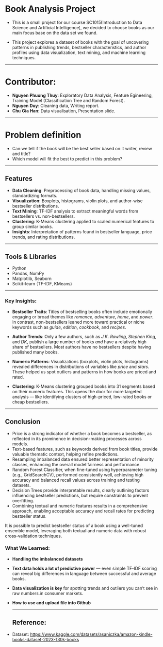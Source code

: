 # Book Analysis Project
- This is a small project for our course SC1015(Introduction to Data Science and Artificial Intelligence), we decided to choose books as our main focus base on the data set we found. 

- This project explores a dataset of books with the goal of uncovering patterns in publishing trends, bestseller characteristics, and author profiles using data visualization, text mining, and machine learning techniques.

---

# Contributor:

- **Nguyen** **Phuong** **Thuy**: Exploratory Data Analysis, Feature Egineering, Training Model (Classification Tree and Random Forest).
- **Nguyen** **Duy**: Cleaning data, Writing report.
- **Chu** **Gia** **Han**: Data visualisation, Presentation slide.

---

# Problem definition

- Can we tell if the book will be the best seller based on it writer, review and title?
- Which model will fit the best to predict in this problem?
---

## Features

- **Data Cleaning**: Preprocessing of book data, handling missing values, standardizing formats.
-  **Visualization**: Boxplots, histograms, violin plots, and author-wise bestseller distributions.
-  **Text Mining**: TF-IDF analysis to extract meaningful words from bestsellers vs. non-bestsellers.
-  **Clustering**: K-Means clustering applied to scaled numerical features to group similar books.
-  **Insights**: Interpretation of patterns found in bestseller language, price trends, and rating distributions.

---

## Tools & Libraries

- Python
- Pandas, NumPy
- Matplotlib, Seaborn
- Scikit-learn (TF-IDF, KMeans)

---

### Key Insights:

- **Bestseller Traits**: Titles of bestselling books often include emotionally engaging or broad themes like *romance*, *adventure*, *home*, and *power*. In contrast, non-bestsellers leaned more toward practical or niche keywords such as *guide*, *edition*, *cookbook*, and *recipes*.
  
- **Author Trends**: Only a few authors, such as *J.K. Rowling*, *Stephen King*, and *DK*, publish a large number of books *and* have a relatively high share of bestsellers. Most authors have no bestsellers despite having published many books.

- **Numeric Patterns**: Visualizations (boxplots, violin plots, histograms) revealed differences in distributions of variables like *price* and *stars*. These helped us spot outliers and patterns in how books are priced and rated.

- **Clustering**: K-Means clustering grouped books into 31 segments based on their numeric features. This opens the door for more targeted analysis — like identifying clusters of high-priced, low-rated books or cheap bestsellers.

---

## **Conclusion**
- Price is a strong indicator of whether a book becomes a bestseller, as reflected in its prominence in decision-making processes across models.
- Text-based features, such as keywords derived from book titles, provide valuable thematic context, helping refine predictions.
- Resampling imbalanced data ensured better representation of minority classes, enhancing the overall model fairness and performance.
- Random Forest Classifier, when fine-tuned using hyperparameter tuning (e.g., GridSearchCV), performed consistently well, achieving high accuracy and balanced recall values across training and testing datasets.
- Decision Trees provide interpretable results, clearly outlining factors influencing bestseller predictions, but require constraints to prevent overfitting.
- Combining textual and numeric features results in a comprehensive approach, enabling acceptable accuracy and recall rates for predicting bestseller status.

It is possible to predict bestseller status of a book using a well-tuned ensemble model, leveraging both textual and numeric data with robust cross-validation techniques.

###  What We Learned:
- **Handling the imbalanced datasets**
- **Text data holds a lot of predictive power** — even simple TF-IDF scoring can reveal big differences in language between successful and average books.
- **Data visualization is key** for spotting trends and outliers you can’t see in raw numbers.in consumer markets.
- **How to use and upload file into Github**

  ---

  ## Reference:
- Dataset: https://www.kaggle.com/datasets/asaniczka/amazon-kindle-books-dataset-2023-130k-books




